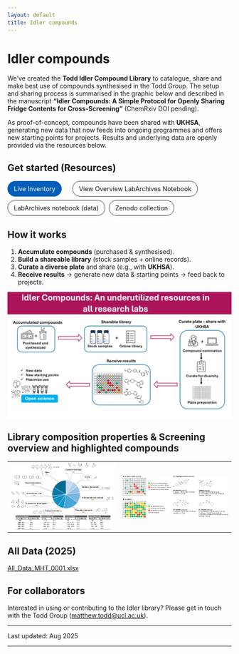 ```yaml
---
layout: default
title: Idler compounds
---
```



<div id="idler-page">

<style>
#idler-page img { max-width: 100%; height: auto; display:block; margin: 0 auto; }
#idler-page .lead { font-size: 1.05rem; color: #444; margin-top: .25rem; }
#idler-page .cta { display:flex; flex-wrap:wrap; gap:.5rem; margin:.75rem 0 1rem; }
#idler-page .btn { display:inline-block; padding:.5rem .85rem; border:1px solid #333; border-radius:999px; text-decoration:none; }
#idler-page .btn-primary { background:#005eb8; color:#fff; border-color:#005eb8; }
#idler-page .grid { list-style:none; padding:0; margin:0; display:grid; gap:.75rem;
  grid-template-columns: repeat(auto-fit, minmax(220px, 1fr)); }
#idler-page .card { border:1px solid #ddd; border-radius:12px; padding:.75rem 1rem; }
#idler-page .card h3 { margin:.1rem 0 .35rem; font-size:1.02rem; }
#idler-page .muted { color:#666; font-size:.92rem; }
#idler-page details { border:1px solid #eee; border-radius:10px; padding:.5rem .9rem; background:#fafafa; }
#idler-page .img-row {
  display: grid;
  grid-template-columns: repeat(auto-fit, minmax(280px, 1fr));
  gap: .75rem;
}

</style>

# Idler compounds
We’ve created the **Todd Idler Compound Library** to catalogue, share and make best use of compounds synthesised in the Todd Group. The setup and sharing process is summarised in the graphic below and described in the manuscript **“Idler Compounds: A Simple Protocol for Openly Sharing Fridge Contents for Cross-Screening”** (ChemRxiv DOI pending).

As proof-of-concept, compounds have been shared with **UKHSA**, generating new data that now feeds into ongoing programmes and offers new starting points for projects. Results and underlying data are openly provided via the resources below.

## Get started (Resources)
<div class="cta">
  <a class="btn btn-primary" href="https://docs.google.com/spreadsheets/d/1heWWU_xi_NSQRvNA5_wRuw_vI9lhMzXithmAKnpZMWW/edit?gid=0">Live Inventory</a>  
  <a class="btn" href="https://uk-mynotebook.labarchives.com/share/Todd%2520Group%2520Compound%2520Library/MC4wfDlxNzcxLzAvVHJIZU5vZGUvMTcyMDU1ODAOdHw=wL">View Overview LabArchives Notebook</a>    
  <a class="btn" href="https://uk-mynotebook.labarchives.com/share/Todd%2520Group%2520Compound%2520Library/MC4wfDlxNzcxLzAvVHJIZU5vZGUvMTcyMDU1ODAOdHw=wL" download>LabArchives notebook (data)</a>
  <a class="btn" href=https://zenodo.org/records/16793669](https://zenodo.org/records/16793669">Zenodo collection</a>
</div>

## How it works
1. **Accumulate compounds** (purchased & synthesised).
2. **Build a shareable library** (stock samples + online records).
3. **Curate a diverse plate** and share (e.g., with **UKHSA**).
4. **Receive results** → generate new data & starting points → feed back to projects.

![Idler Compounds overview](./pics/research/idleronlinegraphic.png)

## Library composition properties & Screening overview and highlighted compounds

<table>
<tr>
<td><img src="./pics/research/Idlercompounds.png" alt="Idler library composition"></td>
<td><img src="./pics/research/Idlercompounds2.png" alt="Screening summary"></td>
</tr>
</table>



## All Data (2025)

[All_Data_MHT_0001.xlsx](https://github.com/user-attachments/files/21771479/All_Data_MHT_0001.xlsx)


## For collaborators
Interested in using or contributing to the Idler library? Please get in touch with the Todd Group (matthew.todd@ucl.ac.uk).

---
Last updated: Aug 2025
</div>








---

